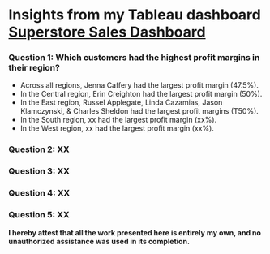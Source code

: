 # Insights from my Tableau dashboard [Superstore Sales Dashboard]([XX](https://public.tableau.com/views/SuperStoreDataProject_17441375851880/Dashboard1?:language=en-US&:sid=&:redirect=auth&:display_count=n&:origin=viz_share_link))


### Question 1: Which customers had the highest profit margins in their region? 
* Across all regions, Jenna Caffery had the largest profit margin (47.5%).
* In the Central region, Erin Creighton had the largest profit margin (50%).
* In the East region, Russel Applegate, Linda Cazamias, Jason Klamczynski, & Charles Sheldon had the largest profit margins (T50%).
* In the South region, xx had the largest profit margin (xx%).
* In the West region, xx had the largest profit margin (xx%).


### Question 2: XX


### Question 3: XX


### Question 4: XX


### Question 5: XX


**I hereby attest that all the work presented here is entirely my own, and no unauthorized assistance was used in its completion.**

